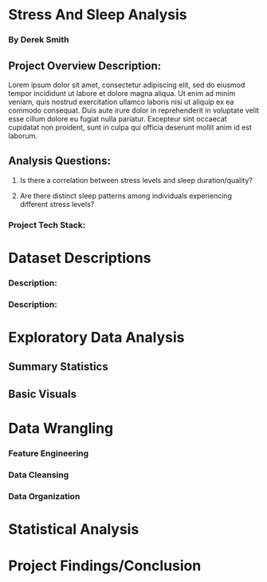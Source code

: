 # Stress And Sleep Analysis

### By Derek Smith

## Project Overview Description:
Lorem ipsum dolor sit amet, consectetur adipiscing elit, sed do eiusmod tempor incididunt ut labore et dolore magna aliqua. Ut enim ad minim veniam, quis nostrud exercitation ullamco laboris nisi ut aliquip ex ea commodo consequat. Duis aute irure dolor in reprehenderit in voluptate velit esse cillum dolore eu fugiat nulla pariatur. Excepteur sint occaecat cupidatat non proident, sunt in culpa qui officia deserunt mollit anim id est laborum.

## Analysis Questions:

1. Is there a correlation between stress levels and sleep duration/quality?

2. Are there distinct sleep patterns among individuals experiencing different stress levels?

### Project Tech Stack:

# Dataset Descriptions

### Description:

### Description: 

# Exploratory Data Analysis

## Summary Statistics

## Basic Visuals

# Data Wrangling 

### Feature Engineering

### Data Cleansing

### Data Organization

# Statistical Analysis

# Project Findings/Conclusion


